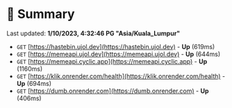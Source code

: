 # 📖 Summary
Last updated: **1/10/2023, 4:32:46 PG "Asia/Kuala_Lumpur"**

- `GET` [https://hastebin.ujol.dev](https://hastebin.ujol.dev) - **Up** (619ms)
- `GET` [https://memeapi.ujol.dev](https://memeapi.ujol.dev) - **Up** (644ms)
- `GET` [https://memeapi.cyclic.app](https://memeapi.cyclic.app) - **Up** (1160ms)
- `GET` [https://klik.onrender.com/health](https://klik.onrender.com/health) - **Up** (694ms)
- `GET` [https://dumb.onrender.com](https://dumb.onrender.com) - **Up** (406ms)
